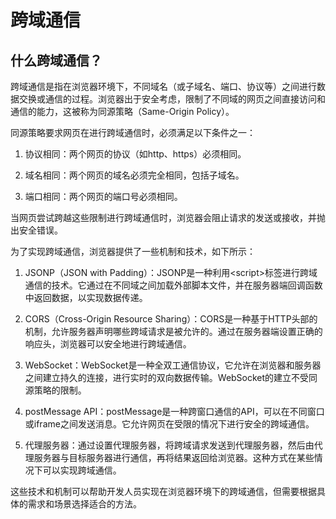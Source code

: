 # 跨域通信

## 什么跨域通信？
跨域通信是指在浏览器环境下，不同域名（或子域名、端口、协议等）之间进行数据交换或通信的过程。浏览器出于安全考虑，限制了不同域的网页之间直接访问和通信的能力，这被称为同源策略（Same-Origin Policy）。

同源策略要求网页在进行跨域通信时，必须满足以下条件之一：

1. 协议相同：两个网页的协议（如http、https）必须相同。

2. 域名相同：两个网页的域名必须完全相同，包括子域名。

3. 端口相同：两个网页的端口号必须相同。

当网页尝试跨越这些限制进行跨域通信时，浏览器会阻止请求的发送或接收，并抛出安全错误。

为了实现跨域通信，浏览器提供了一些机制和技术，如下所示：

1. JSONP（JSON with Padding）：JSONP是一种利用&lt;script&gt;标签进行跨域通信的技术。它通过在不同域之间加载外部脚本文件，并在服务器端回调函数中返回数据，以实现数据传递。

2. CORS（Cross-Origin Resource Sharing）：CORS是一种基于HTTP头部的机制，允许服务器声明哪些跨域请求是被允许的。通过在服务器端设置正确的响应头，浏览器可以安全地进行跨域通信。

3. WebSocket：WebSocket是一种全双工通信协议，它允许在浏览器和服务器之间建立持久的连接，进行实时的双向数据传输。WebSocket的建立不受同源策略的限制。

4. postMessage API：postMessage是一种跨窗口通信的API，可以在不同窗口或iframe之间发送消息。它允许网页在受限的情况下进行安全的跨域通信。

5. 代理服务器：通过设置代理服务器，将跨域请求发送到代理服务器，然后由代理服务器与目标服务器进行通信，再将结果返回给浏览器。这种方式在某些情况下可以实现跨域通信。

这些技术和机制可以帮助开发人员实现在浏览器环境下的跨域通信，但需要根据具体的需求和场景选择适合的方法。
